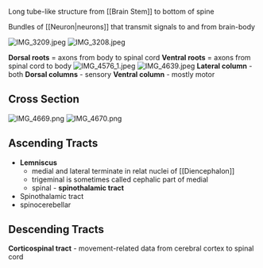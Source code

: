 Long tube-like structure from \[\[Brain Stem]] to bottom of spine

Bundles of \[\[Neuron|neurons]] that transmit signals to and from brain-body

![IMG\_3209.jpeg](img_3209.jpeg)
![IMG\_3208.jpeg](img_3208.jpeg)

**Dorsal roots** = axons from body to spinal cord
**Ventral roots** = axons from spinal cord to body
![IMG\_4576\_1.jpeg](img_4576_1.jpeg)
![IMG\_4639.jpeg](img_4639.jpeg)
**Lateral column** - both
**Dorsal columns** - sensory
**Ventral column** - mostly motor

## Cross Section

![IMG\_4669.png](img_4669.png)
![IMG\_4670.png](img_4670.png)

## Ascending Tracts

* **Lemniscus**
  * medial and lateral terminate in relat nuclei of \[\[Diencephalon]]
  * trigeminal is sometimes called cephalic part of medial
  * spinal - **spinothalamic tract**
* Spinothalamic tract
* spinocerebellar

## Descending Tracts

**Corticospinal tract** - movement-related data from cerebral cortex to spinal cord

